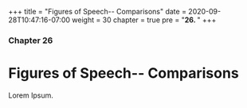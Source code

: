+++
title = "Figures of Speech-- Comparisons"
date = 2020-09-28T10:47:16-07:00
weight = 30
chapter = true
pre = "<b>26. </b>"
+++

### Chapter 26

# Figures of Speech-- Comparisons

Lorem Ipsum.